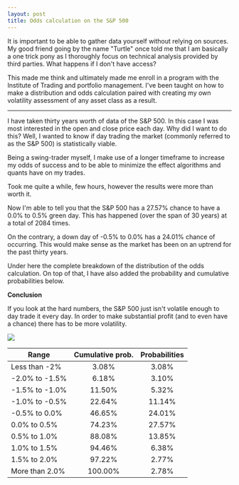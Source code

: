 ```yaml
---
layout: post
title: Odds calculation on the S&P 500
---
```


It is important to be able to gather data yourself without relying on sources. My good friend going by the name "Turtle" once told me that I am basically a one trick pony as I thoroughly focus on technical analysis provided by third parties. What happens if I don't have access?

This made me think and ultimately made me enroll in a program with the Institute of Trading and portfolio management. I've been taught on how to make a distribution and odds calculation paired with creating my own volatility assessment of any asset class as a result.

---

I have taken thirty years worth of data of the S&P 500. In this case I was most interested in the open and close price each day. Why did I want to do this? Well, I wanted to know if day trading the market (commonly referred to as the S&P 500) is statistically viable.

Being a swing-trader myself, I make use of a longer timeframe to increase my odds of success and to be able to minimize the effect algorithms and quants have on my trades.

Took me quite a while, few hours, however the results were more than worth it. 

Now I'm able to tell you that the S&P 500 has a 27.57% chance to have a 0.0% to 0.5% green day. This has happened (over the span of 30 years) at a total of 2084 times.

On the contrary, a down day of -0.5% to 0.0% has a 24.01% chance of occurring. This would make sense as the market has been on an uptrend for the past thirty years.

Under here the complete breakdown of the distribution of the odds calculation. On top of that, I have also added the probability and cumulative probabilities below.

**Conclusion**

If you look at the hard numbers, the S&P 500 just isn't volatile enough to day trade it every day. In order to make substantial profit (and to even have a chance) there has to be more volatility.

![](https://i.imgur.com/V9UNHZe.png)

| **Range**      | Cumulative prob. | **Probabilities** |
| -------------- | :--------------: | :---------------: |
| Less than -2%  |      3.08%       |       3.08%       |
| -2.0% to -1.5% |      6.18%       |       3.10%       |
| -1.5% to -1.0% |      11.50%      |       5.32%       |
| -1.0% to -0.5% |      22.64%      |      11.14%       |
| -0.5% to 0.0%  |      46.65%      |      24.01%       |
| 0.0% to 0.5%   |      74.23%      |      27.57%       |
| 0.5% to 1.0%   |      88.08%      |      13.85%       |
| 1.0% to 1.5%   |      94.46%      |       6.38%       |
| 1.5% to 2.0%   |      97.22%      |       2.77%       |
| More than 2.0% |     100.00%      |       2.78%       |

